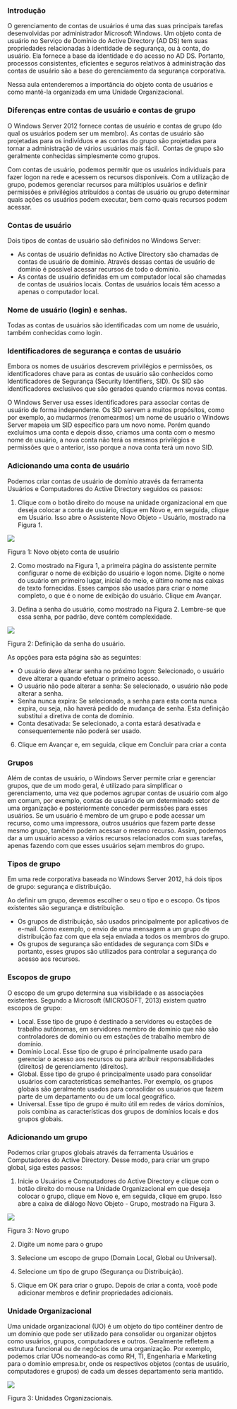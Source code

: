 ### **Introdução**

O gerenciamento de contas de usuários é uma das suas principais tarefas desenvolvidas por administrador Microsoft Windows. Um objeto conta de usuário no Serviço de Domínio do Active Directory (AD DS) tem suas propriedades relacionadas à identidade de segurança, ou à conta, do usuário. Ela fornece a base da identidade e do acesso no AD DS. Portanto, processos consistentes, eficientes e seguros relativos à administração das contas de usuário são a base do gerenciamento da segurança corporativa.

Nessa aula entenderemos a importância do objeto conta de usuários e como mantê-la organizada em uma Unidade Organizacional.

### **Diferenças entre contas de usuário e contas de grupo**

O Windows Server 2012 fornece contas de usuário e contas de grupo (do qual os usuários podem ser um membro). As contas de usuário são projetadas para os indivíduos e as contas do grupo são projetadas para tornar a administração de vários usuários mais fácil.  Contas de grupo são geralmente conhecidas simplesmente como grupos.

Com contas de usuário, podemos permitir que os usuários individuais para fazer logon na rede e acessem os recursos disponíveis. Com a utilização de grupo, podemos gerenciar recursos para múltiplos usuários e definir permissões e privilégios atribuídos a contas de usuário ou grupo determinar quais ações os usuários podem executar, bem como quais recursos podem acessar.

### **Contas de usuário**

Dois tipos de contas de usuário são definidos no Windows Server:

- As contas de usuário definidas no Active Directory são chamadas de contas de usuário de domínio. Através dessas contas de usuário de domínio é possível acessar recursos de todo o domínio.
- As contas de usuário definidas em um computador local são chamadas de contas de usuários locais. Contas de usuários locais têm acesso a apenas o computador local.

### **Nome de usuário (login) e senhas.**

Todas as contas de usuários são identificadas com um nome de usuário, também conhecidas como login.

### **Identificadores de segurança e contas de usuário**

Embora os nomes de usuários descrevem privilégios e permissões, os identificadores chave para as contas de usuário são conhecidos como Identificadores de Segurança (Security Identifiers, SID). Os SID são identificadores exclusivos que são gerados quando criarmos novas contas.

O Windows Server usa esses identificadores para associar contas de usuário de forma independente. Os SID servem a muitos propósitos, como por exemplo, ao mudarmos (renomearmos) um nome de usuário o Windows Server mapeia um SID específico para um novo nome. Porém quando excluímos uma conta e depois disso, criamos uma conta com o mesmo nome de usuário, a nova conta não terá os mesmos privilégios e permissões que o anterior, isso porque a nova conta terá um novo SID.

### **Adicionando uma conta de usuário**

Podemos criar contas de usuário de domínio através da ferramenta Usuários e Computadores do Active Directory seguidos os passos:

1. Clique com o botão direito do mouse na unidade organizacional em que deseja colocar a conta de usuário, clique em Novo e, em seguida, clique em Usuário. Isso abre o Assistente Novo Objeto - Usuário, mostrado na Figura 1.

[![](https://img.uninove.br/static/0/0/0/0/0/0/0/2/7/2/5/272598/01.PNG)](https://img.uninove.br/static/0/0/0/0/0/0/0/2/7/2/5/272598/01.PNG)

Figura 1: Novo objeto conta de usuário

2. Como mostrado na Figura 1, a primeira página do assistente permite configurar o nome de exibição do usuário e logon nome. Digite o nome do usuário em primeiro lugar, inicial do meio, e último nome nas caixas de texto fornecidas. Esses campos são usados para criar o nome completo, o que é o nome de exibição do usuário. Clique em Avançar.

3. Defina a senha do usuário, como mostrado na Figura 2. Lembre-se que essa senha, por padrão, deve contém complexidade.

[![](https://img.uninove.br/static/0/0/0/0/0/0/0/2/7/2/6/272600/02.PNG)](https://img.uninove.br/static/0/0/0/0/0/0/0/2/7/2/6/272600/02.PNG)

Figura 2: Definição da senha do usuário.

As opções para esta página são as seguintes:

- O usuário deve alterar senha no próximo logon: Selecionado, o usuário deve alterar a quando efetuar o primeiro acesso.
- O usuário não pode alterar a senha: Se selecionado, o usuário não pode alterar a senha.
- Senha nunca expira: Se selecionado, a senha para esta conta nunca expira, ou seja, não haverá pedido de mudança de senha. Esta definição substitui a diretiva de conta de domínio.
- Conta desativada: Se selecionado, a conta estará desativada e consequentemente não poderá ser usado.

6. Clique em Avançar e, em seguida, clique em Concluir para criar a conta

### **Grupos**

Além de contas de usuário, o Windows Server permite criar e gerenciar grupos, que de um modo geral, é utilizado para simplificar o gerenciamento, uma vez que podemos agrupar contas de usuário com algo em comum, por exemplo, contas de usuário de um determinado setor de uma organização e posteriormente conceder permissões para esses usuários. Se um usuário é membro de um grupo e pode acessar um recurso, como uma impressora, outros usuários que fazem parte desse mesmo grupo, também podem acessar o mesmo recurso. Assim, podemos dar a um usuário acesso a vários recursos relacionados com suas tarefas, apenas fazendo com que esses usuários sejam membros do grupo.

### **Tipos de grupo**

Em uma rede corporativa baseada no Windows Server 2012, há dois tipos de grupo: segurança e distribuição.

Ao definir um grupo, devemos escolher o seu o tipo e o escopo. Os tipos existentes são segurança e distribuição.

- Os grupos de distribuição, são usados principalmente por aplicativos de e-mail. Como exemplo, o envio de uma mensagem a um grupo de distribuição faz com que ela seja enviada a todos os membros do grupo.
- Os grupos de segurança são entidades de segurança com SIDs e portanto, esses grupos são utilizados para controlar a segurança do acesso aos recursos.

### **Escopos de grupo**

O escopo de um grupo determina sua visibilidade e as associações existentes. Segundo a Microsoft (MICROSOFT, 2013) existem quatro escopos de grupo:

- Local. Esse tipo de grupo é destinado a servidores ou estações de trabalho autônomas, em servidores membro de domínio que não são controladores de domínio ou em estações de trabalho membro de domínio.
- Domínio Local. Esse tipo de grupo é principalmente usado para gerenciar o acesso aos recursos ou para atribuir responsabilidades (direitos) de gerenciamento (direitos).
- Global. Esse tipo de grupo é principalmente usado para consolidar usuários com características semelhantes. Por exemplo, os grupos globais são geralmente usados para consolidar os usuários que fazem parte de um departamento ou de um local geográfico.
- Universal. Esse tipo de grupo é muito útil em redes de vários domínios, pois combina as características dos grupos de domínios locais e dos grupos globais.

### **Adicionando um grupo**

Podemos criar grupos globais através da ferramenta Usuários e Computadores do Active Directory. Desse modo, para criar um grupo global, siga estes passos:

1. Inicie o Usuários e Computadores do Active Directory e clique com o botão direito do mouse na Unidade Organizacional em que deseja colocar o grupo, clique em Novo e, em seguida, clique em grupo. Isso abre a caixa de diálogo Novo Objeto - Grupo, mostrado na Figura 3.

[![](https://img.uninove.br/static/0/0/0/0/0/0/0/2/7/2/6/272602/03.PNG)](https://img.uninove.br/static/0/0/0/0/0/0/0/2/7/2/6/272602/03.PNG)

Figura 3: Novo grupo

2. Digite um nome para o grupo

3. Selecione um escopo de grupo (Domain Local, Global ou Universal).

4. Selecione um tipo de grupo (Segurança ou Distribuição).

5. Clique em OK para criar o grupo. Depois de criar a conta, você pode adicionar membros e definir propriedades adicionais.

### **Unidade Organizacional**

Uma unidade organizacional (UO) é um objeto do tipo contêiner dentro de um domínio que pode ser utilizado para consolidar ou organizar objetos como usuários, grupos, computadores e outros. Geralmente refletem a estrutura funcional ou de negócios de uma organização. Por exemplo, podemos criar UOs nomeando-as como RH, TI, Engenharia e Marketing para o domínio empresa.br, onde os respectivos objetos (contas de usuário, computadores e grupos) de cada um desses departamento seria mantido.

[![](https://img.uninove.br/static/0/0/0/0/0/0/0/2/7/2/6/272603/04.PNG)](https://img.uninove.br/static/0/0/0/0/0/0/0/2/7/2/6/272603/04.PNG)

Figura 3: Unidades Organizacionais.